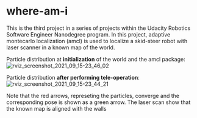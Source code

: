# where-am-i

This is the third project in a series of projects within the Udacity Robotics Software Engineer Nanodegree program. In this project, adaptive montecarlo localization (amcl) is used to localize a skid-steer robot with laser scanner in a known map of the world. 

Particle distribution at **initialization** of the world and the amcl package:
![rviz_screenshot_2021_09_15-23_46_02](https://user-images.githubusercontent.com/23329551/133546679-843b4c1b-3077-4cc7-993a-9ec76a84f8ad.png)

Particle distribution **after performing tele-operation**:
![rviz_screenshot_2021_09_15-23_44_21](https://user-images.githubusercontent.com/23329551/133546992-5f9c1ddc-7133-4941-bb5c-f43d6dc097a7.png)

Note that the red arrows, represeting the particles, converge and the corresponding pose is shown as a green arrow. The laser scan show that the known map is aligned with the walls
